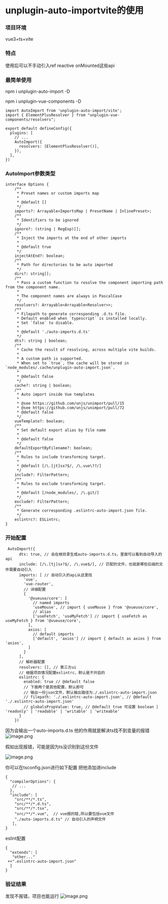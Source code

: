 # unplugin-auto-importvite的使用

### 项目环境

vue3+ts+vite

### 特点
使用后可以不手动引入ref reactive onMounted这些api

### 最简单使用
npm i  unplugin-auto-import -D

npm i unplugin-vue-components -D

```
import AutoImport from 'unplugin-auto-import/vite';
import { ElementPlusResolver } from "unplugin-vue-components/resolvers";

export default defineConfig({
  plugins: [
    // ...
    AutoImport({
      resolvers: [ElementPlusResolver()],
    }), 
  ],
})

```

### AutoImport参数类型
```
interface Options {
    /**
     * Preset names or custom imports map
     *
     * @default []
     */
    imports?: Arrayable<ImportsMap | PresetName | InlinePreset>;
    /**
     * Identifiers to be ignored
     */
    ignore?: (string | RegExp)[];
    /**
     * Inject the imports at the end of other imports
     *
     * @default true
     */
    injectAtEnd?: boolean;
    /**
     * Path for directories to be auto imported
     */
    dirs?: string[];
    /**
     * Pass a custom function to resolve the component importing path from the component name.
     *
     * The component names are always in PascalCase
     */
    resolvers?: Arrayable<Arrayable<Resolver>>;
    /**
     * Filepath to generate corresponding .d.ts file.
     * Default enabled when `typescript` is installed locally.
     * Set `false` to disable.
     *
     * @default './auto-imports.d.ts'
     */
    dts?: string | boolean;
    /**
     * Cache the result of resolving, across multiple vite builds.
     *
     * A custom path is supported.
     * When set to `true`, the cache will be stored in `node_modules/.cache/unplugin-auto-import.json`.
     *
     * @default false
     */
    cache?: string | boolean;
    /**
     * Auto import inside Vue templates
     *
     * @see https://github.com/unjs/unimport/pull/15
     * @see https://github.com/unjs/unimport/pull/72
     * @default false
     */
    vueTemplate?: boolean;
    /**
     * Set default export alias by file name
     *
     * @default false
     */
    defaultExportByFilename?: boolean;
    /**
     * Rules to include transforming target.
     *
     * @default [/\.[jt]sx?$/, /\.vue\??/]
     */
    include?: FilterPattern;
    /**
     * Rules to exclude transforming target.
     *
     * @default [/node_modules/, /\.git/]
     */
    exclude?: FilterPattern;
    /**
     * Generate corresponding .eslintrc-auto-import.json file.
     */
    eslintrc?: ESLintrc;
}
```


### 开始配置
```
 AutoImport({
      dts: true, // 会在根目录生成auto-imports.d.ts，里面可以看到自动导入的api
      include: [/\.[tj]sx?$/, /\.vue$/], // 匹配的文件，也就是哪些后缀的文件需要自动引入
      imports: [ // 自动引入的api从这里找
        'vue',
        'vue-router',
        // 详细配置
        {
          '@vueuse/core': [
            // named imports
            'useMouse', // import { useMouse } from '@vueuse/core',
            // alias
            ['useFetch', 'useMyFetch'] // import { useFetch as useMyFetch } from '@vueuse/core',
          ],
          axios: [
            // default imports
            ['default', 'axios'] // import { default as axios } from 'axios',
          ]
        }
      ],
      // 解析器配置
      resolvers: [], // 第三方ui
      // 根据项目情况配置eslintrc，默认是不开启的
      eslintrc: {
        enabled: true // @default false
        // 下面两个是其他配置，默认即可
        // 输出一份json文件，默认输出路径为./.eslintrc-auto-import.json
        // filepath: './.eslintrc-auto-import.json', // @default './.eslintrc-auto-import.json'
        // globalsPropValue: true, // @default true 可设置 boolean | 'readonly' | 'readable' | 'writable' | 'writeable'
      }
    })
```

因为会输出一个auto-imports.d.ts
他的作用就是解决ts找不到变量的报错
![image.png](https://upload-images.jianshu.io/upload_images/20993246-895d8d3131ecaa7f.png?imageMogr2/auto-orient/strip%7CimageView2/2/w/1240)

假如出现报错，可能是因为ts没识别到这份文件

![image.png](https://upload-images.jianshu.io/upload_images/20993246-714160d49b1a52f4.png?imageMogr2/auto-orient/strip%7CimageView2/2/w/1240)



你可以在tsconfig.json进行如下配置
把他添加进include
```
{
  "compilerOptions": {
   // ...
  },
  "include": [
    "src/**/*.ts",
    "src/**/*.d.ts", 
    "src/**/*.tsx", 
    "src/**/*.vue",  // vue报的错,所以要包括vue文件
    "./auto-imports.d.ts" // 自动引入的声明文件
   ],
}
```
eslint配置
```
{
  "extends": [
   "other..."
 ++".eslintrc-auto-import.json"
  ]
}
```

### 验证结果
发现不报错，项目也能运行
![image.png](https://upload-images.jianshu.io/upload_images/20993246-7464ab8fc4de8be1.png?imageMogr2/auto-orient/strip%7CimageView2/2/w/1240)